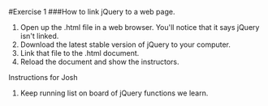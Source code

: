 #Exercise 1
###How to link jQuery to a web page.

1. Open up the .html file in a web browser. You'll notice that it says jQuery isn't linked.
2. Download the latest stable version of jQuery to your computer.
3. Link that file to the .html document.
4. Reload the document and show the instructors.

Instructions for Josh

1. Keep running list on board of jQuery functions we learn.
